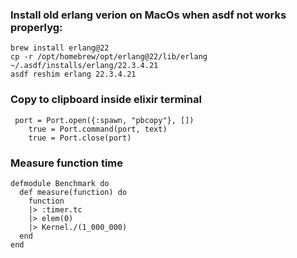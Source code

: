 ### Install old erlang verion on MacOs when asdf not works properlyg:
```
brew install erlang@22
cp -r /opt/homebrew/opt/erlang@22/lib/erlang ~/.asdf/installs/erlang/22.3.4.21
asdf reshim erlang 22.3.4.21
```

### Copy to clipboard inside elixir terminal
```
 port = Port.open({:spawn, "pbcopy"}, [])
    true = Port.command(port, text)
    true = Port.close(port)
```

### Measure function time
```
defmodule Benchmark do
  def measure(function) do
    function
    |> :timer.tc
    |> elem(0)
    |> Kernel./(1_000_000)
  end
end
```
